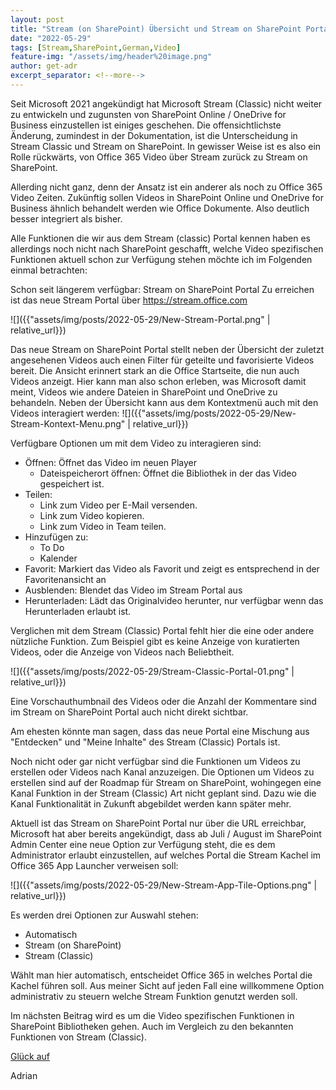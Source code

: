 ```yaml
---
layout: post
title: "Stream (on SharePoint) Übersicht und Stream on SharePoint Portal"
date: "2022-05-29"
tags: [Stream,SharePoint,German,Video]
feature-img: "/assets/img/header%20image.png"
author: get-adr
excerpt_separator: <!--more-->
---
```

Seit Microsoft 2021 angekündigt hat Microsoft Stream (Classic) nicht weiter zu entwickeln und zugunsten von SharePoint Online / OneDrive for Business einzustellen ist einiges geschehen. Die offensichtlichste Änderung, zumindest in der Dokumentation, ist die Unterscheidung in Stream Classic und Stream on SharePoint.
In gewisser Weise ist es also ein Rolle rückwärts, von Office 365 Video über Stream zurück zu Stream on SharePoint. 

Allerding nicht ganz, denn der Ansatz ist ein anderer als noch zu Office 365 Video Zeiten. Zukünftig sollen Videos in SharePoint Online und OneDrive for Business ähnlich behandelt werden wie Office Dokumente. Also deutlich besser integriert als bisher.

<!--more-->
Alle Funktionen die wir aus dem Stream (classic) Portal kennen haben es allerdings noch nicht nach SharePoint geschafft, welche Video spezifischen Funktionen aktuell schon zur Verfügung stehen möchte ich im Folgenden einmal betrachten:

Schon seit längerem verfügbar: Stream on SharePoint Portal
Zu erreichen ist das neue Stream Portal über https://stream.office.com

![]({{"assets/img/posts/2022-05-29/New-Stream-Portal.png" | relative_url}})

Das neue Stream on SharePoint Portal stellt neben der Übersicht der zuletzt angesehenen Videos auch einen Filter für geteilte und favorisierte Videos bereit. Die Ansicht erinnert stark an die Office Startseite, die nun auch Videos anzeigt.
Hier kann man also schon erleben, was Microsoft damit meint, Videos wie andere Dateien in SharePoint und OneDrive zu behandeln.
Neben der Übersicht kann aus dem Kontextmenü auch mit den Videos interagiert werden:
![]({{"assets/img/posts/2022-05-29/New-Stream-Kontext-Menu.png" | relative_url}})

Verfügbare Optionen um mit dem Video zu interagieren sind:
- Öffnen: Öffnet das Video im neuen Player
    - Dateispeicherort öffnen: Öffnet die Bibliothek in der das Video gespeichert ist.
- Teilen:
    - Link zum Video per E-Mail versenden.
	- Link zum Video kopieren.
	- Link zum Video in Team teilen.
- Hinzufügen zu:
    - To Do
    - Kalender
- Favorit: Markiert das Video als Favorit und zeigt es entsprechend in der Favoritenansicht an
- Ausblenden: Blendet das Video im Stream Portal aus
- Herunterladen: Lädt das Originalvideo herunter, nur verfügbar wenn das Herunterladen erlaubt ist.

Verglichen mit dem Stream (Classic) Portal fehlt hier die eine oder andere nützliche Funktion. Zum Beispiel gibt es keine Anzeige von kuratierten Videos, oder die Anzeige von Videos nach Beliebtheit.

![]({{"assets/img/posts/2022-05-29/Stream-Classic-Portal-01.png" | relative_url}})

Eine Vorschauthumbnail des Videos oder die Anzahl der Kommentare sind im Stream on SharePoint Portal auch nicht direkt sichtbar.

Am ehesten könnte man sagen, dass das neue Portal eine Mischung aus "Entdecken" und "Meine Inhalte" des Stream (Classic) Portals ist.

Noch nicht oder gar nicht verfügbar sind die Funktionen um Videos zu erstellen oder Videos nach Kanal anzuzeigen. 
Die Optionen um Videos zu erstellen sind auf der Roadmap für Stream on SharePoint, wohingegen eine Kanal Funktion in der Stream (Classic) Art nicht geplant sind.
Dazu wie die Kanal Funktionalität in Zukunft abgebildet werden kann später mehr.

Aktuell ist das Stream on SharePoint Portal nur über die URL erreichbar, Microsoft hat aber bereits angekündigt, dass ab Juli / August im SharePoint Admin Center eine neue Option zur Verfügung steht, die es dem Administrator erlaubt einzustellen, auf welches Portal die Stream Kachel im Office 365 App Launcher verweisen soll:

![]({{"assets/img/posts/2022-05-29/New-Stream-App-Tile-Options.png" | relative_url}})

Es werden drei Optionen zur Auswahl stehen:
- Automatisch
- Stream (on SharePoint)
- Stream (Classic)

Wählt man hier automatisch, entscheidet Office 365 in welches Portal die Kachel führen soll.
Aus meiner Sicht auf jeden Fall eine willkommene Option administrativ zu steuern welche Stream Funktion genutzt werden soll.

Im nächsten Beitrag wird es um die Video spezifischen Funktionen in SharePoint Bibliotheken gehen. Auch im Vergleich zu den bekannten Funktionen von Stream (Classic).

[Glück auf](https://en.wikipedia.org/wiki/Gl%C3%BCck_auf)

Adrian